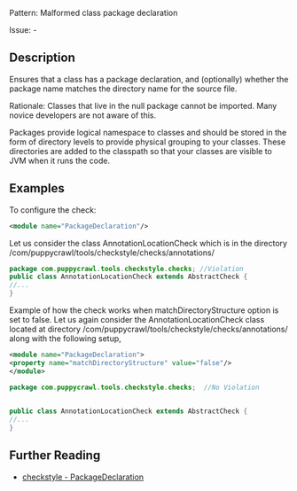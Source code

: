 Pattern: Malformed class package declaration

Issue: -

## Description

Ensures that a class has a package declaration, and (optionally) whether the package name matches the directory name for the source file. 

Rationale: Classes that live in the null package cannot be imported. Many novice developers are not aware of this. 

Packages provide logical namespace to classes and should be stored in the form of directory levels to provide physical grouping to your classes. These directories are added to the classpath so that your classes are visible to JVM when it runs the code. 

## Examples

To configure the check: 


```xml
<module name="PackageDeclaration"/>
```
        

Let us consider the class AnnotationLocationCheck which is in the directory /com/puppycrawl/tools/checkstyle/checks/annotations/ 


```java
package com.puppycrawl.tools.checkstyle.checks; //Violation
public class AnnotationLocationCheck extends AbstractCheck {
//...
}
```
        

Example of how the check works when matchDirectoryStructure option is set to false. Let us again consider the AnnotationLocationCheck class located at directory /com/puppycrawl/tools/checkstyle/checks/annotations/ along with the following setup, 


```xml
<module name="PackageDeclaration">
<property name="matchDirectoryStructure" value="false"/>
</module>
```
        


```java
package com.puppycrawl.tools.checkstyle.checks;  //No Violation
 

public class AnnotationLocationCheck extends AbstractCheck {
//...
}
```

## Further Reading

* [checkstyle - PackageDeclaration](http://checkstyle.sourceforge.net/config_coding.html#PackageDeclaration)

